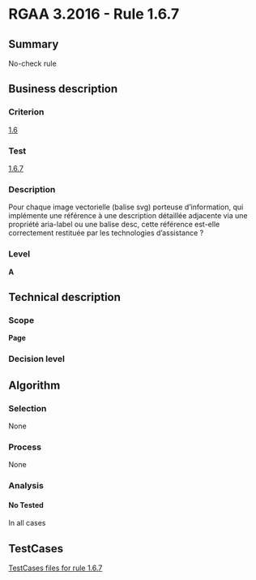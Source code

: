 # RGAA 3.2016 - Rule 1.6.7

## Summary
No-check rule


## Business description

### Criterion
[1.6](http://references.modernisation.gouv.fr/rgaa-accessibilite/criteres.html#crit-1-6)

### Test
[1.6.7](http://references.modernisation.gouv.fr/rgaa-accessibilite/criteres.html#test-1-6-7)

### Description
Pour chaque image vectorielle (balise svg) porteuse d’information, qui implémente une référence à une description détaillée adjacente via une propriété aria-label ou une balise desc, cette référence est-elle correctement restituée par les technologies d’assistance ?

### Level
**A**


## Technical description

### Scope
**Page**

### Decision level


## Algorithm

### Selection
None

### Process
None

### Analysis

#### No Tested
In all cases


##  TestCases

[TestCases files for rule 1.6.7](https://github.com/Asqatasun/Asqatasun/tree/RGAA_3.2016/rules/rules-rgaa3.2016/src/test/resources/testcases/rgaa32016/Rgaa32016Rule010607/)



